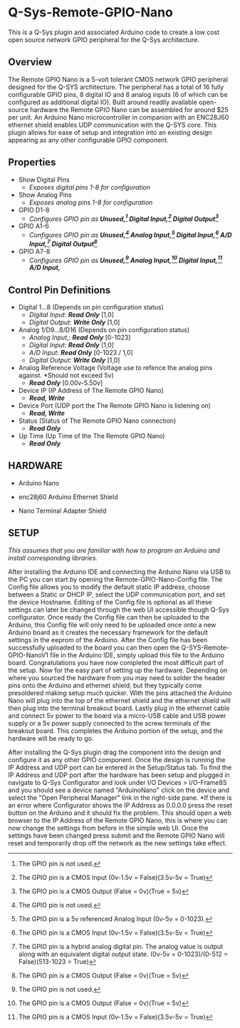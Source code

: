 # Q-Sys-Remote-GPIO-Nano
This is a Q-Sys plugin and associated Arduino code to create a low cost open source network GPIO peripheral for the Q-Sys architecture.

## Overview
The Remote GPIO Nano is a 5-volt tolerant CMOS network GPIO peripheral designed for the Q-SYS architecture. The peripheral has a total of 16 fully configurable GPIO pins, 8 digital IO and 8 analog inputs (6 of which can be configured as additional digital IO). Built around readily available open-source hardware the Remote GPIO Nano can be assembled for around $25 per unit. An Arduino Nano microcontroller in companion with an ENC28J60 ethernet shield enables UDP communication with the Q-SYS core. This plugin allows for ease of setup and integration into an existing design appearing as any other configurable GPIO component. 

## Properties
- Show Digital Pins
  - *Exposes digital pins 1-8 for configuration*
- Show Analog Pins
  - *Exposes analog pins 1-8 for configuration*
- GPIO D1-8
  - *Configures GPIO pin as **Unused,[^1] Digital Input,[^2] Digital Output[^3]***
- GPIO A1-6
  - *Configures GPIO pin as **Unused,[^1] Analog Input,[^4] Digital Input,[^2] A/D Input,[^5] Digital Output[^3]***
- GPIO A7-8
  - *Configures GPIO pin as **Unused,[^1] Analog Input,[^3] Digital Input,[^2] A/D Input,***

[^1]: The GPIO pin is not used.
[^2]: The GPIO pin is a CMOS Input (0v-1.5v = False)(3.5v-5v = True)
[^3]: The GPIO pin is a CMOS Output (False = 0v)(True = 5v)
[^4]: The GPIO pin is a 5v referenced Analog Input (0v-5v = 0-1023).
[^5]: The GPIO pin is a hybrid analog digital pin. The analog value is output along with an equivalent digital output state. (0v-5v = 0-1023)/(0-512 = False)(513-1023 = True)


## Control Pin Definitions
- Digital 1…8 (Depends on pin configuration status)
  - *Digital Input: **Read Only*** [1,0]
  - *Digital Output: **Write Only*** [1,0]
- Analog 1/D9…8/D16 (Depends on pin configuration status)
  - *Analog Input,: **Read Only*** [0-1023]
  - *Digital Input: **Read Only*** [1,0]
  - *A/D Input: **Read Only*** [0-1023 / 1,0]
  - *Digital Output: **Write Only*** [1,0]
- Analog Reference Voltage (Voltage use to refence the analog pins against. *Should not exceed 5v)
  - ***Read Only*** [0.00v-5.50v]
- Device IP (IP Address of The Remote GPIO Nano)
  - ***Read, Write***
- Device Port (UDP port the The Remote GPIO Nano is listening on)
  - ***Read, Write***
- Status (Status of The Remote GPIO Nano connection)
  - ***Read Only***
- Up Time (Up Time of the The Remote GPIO Nano)
  - ***Read Only***

## HARDWARE

- Arduino Nano
  
- enc28j60 Arduino Ethernet Shield
  
- Nano Terminal Adapter Shield

## SETUP

*This assumes that you are familiar with how to program an Arduino and install corresponding libraries.*

After installing the Arduino IDE and connecting the Arduino Nano via USB to the PC you can start by opening the Remote-GPIO-Nano-Config file. The Config file allows you to modify the default static IP address, choose between a Static or DHCP IP, select the UDP communication port, and set the device Hostname. Editing of the Config file is optional as all these settings can later be changed through the web UI accessible though Q-Sys configurator. Once ready the Config file can then be uploaded to the Arduino, this Config file will only need to be uploaded once onto a new Arduino board as it creates the necessary framework for the default settings in the eeprom of the Arduino. After the Config file has been successfully uploaded to the board you can then open the Q-SYS-Remote-GPIO-NanoV1 file in the Arduino IDE, simply upload this file to the Arduino board. Congratulations you have now completed the most difficult part of the setup. Now for the easy part of setting up the hardware. Depending on where you sourced the hardware from you may need to solder the header pins onto the Arduino and ethernet shield, but they typically come presoldered making setup much quicker. With the pins attached the Arduino Nano will plug into the top of the ethernet shield and the ethernet shield will then plug into the terminal breakout board. Lastly plug in the ethernet cable and connect 5v power to the board via a micro-USB cable and USB power supply or a 5v power supply connected to the screw terminals of the breakout board. This completes the Arduino portion of the setup, and the hardware will be ready to go.

  After installing the Q-Sys plugin drag the component into the design and configure it as any other GPIO component. Once the design is running the IP Address and UDP port can be entered in the Setup/Status tab. To find the IP Address and UDP port after the hardware has been setup and plugged in navigate to Q-Sys Configurator and look under I/O Devices > I/O-Frame8S and you should see a device named "ArduinoNano" click on the device and select the "Open Peripheral Manager" link in the right-side pane. *If there is an error where Configurator shows the IP Address as 0.0.0.0 press the reset button on the Arduino and it should fix the problem. This should open a web browser to the IP Address of the Remote GPIO Nano, this is where you can now change the settings from before in the simple web UI. Once the settings have been changed press submit and the Remote GPIO Nano will reset and temporarily drop off the network as the new settings take effect.

